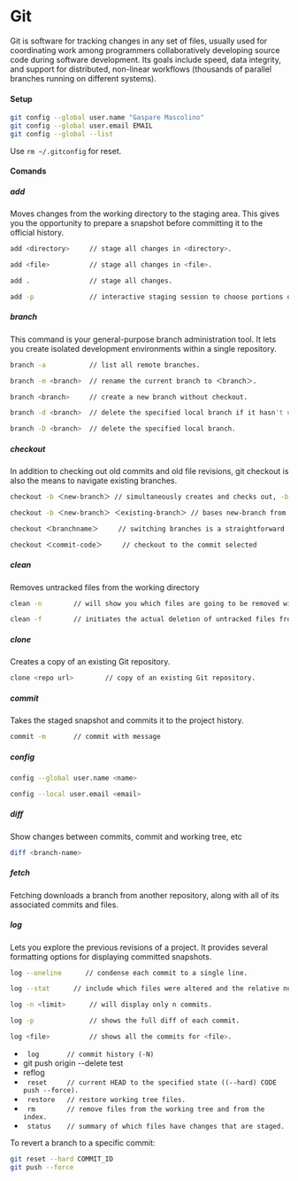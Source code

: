# Git

Git is software for tracking changes in any set of files, usually used for coordinating work among programmers collaboratively developing source code during software development. Its goals include speed, data integrity, and support for distributed, non-linear workflows (thousands of parallel branches running on different systems).

#### Setup

```bash
git config --global user.name "Gaspare Mascolino"
git config --global user.email EMAIL
git config --global --list
```

Use ``` rm ~/.gitconfig ``` for reset.

#### Comands

##### add
Moves changes from the working directory to the staging area. This gives you the opportunity to prepare a snapshot before committing it to the official history.

```bash
add <directory>     // stage all changes in <directory>. 
```

```bash
add <file>          // stage all changes in <file>. 
```

```bash
add .               // stage all changes. 
```

```bash
add -p              // interactive staging session to choose portions of file. 
```


##### branch
This command is your general-purpose branch administration tool. It lets you create isolated development environments within a single repository.

```bash
branch -a           // list all remote branches. 
```

```bash
branch -m <branch>  // rename the current branch to ＜branch＞.
```

```bash
branch <branch>     // create a new branch without checkout. 
```

```bash
branch -d <branch>  // delete the specified local branch if it hasn't unmerged changes.
```

```bash
branch -D <branch>  // delete the specified local branch.
```

##### checkout
In addition to checking out old commits and old file revisions, git checkout is also the means to navigate existing branches.

```bash
checkout -b ＜new-branch＞ // simultaneously creates and checks out, -b branch before checkout.
```

```bash
checkout -b ＜new-branch＞ ＜existing-branch＞ // bases new-branch from existing-branch
```

```bash
checkout ＜branchname＞     // switching branches is a straightforward operation
```

```bash
checkout ＜commit-code＞     // checkout to the commit selected
```

##### clean
Removes untracked files from the working directory

```bash
clean -n        // will show you which files are going to be removed without actually removing them.
```

```bash
clean -f        // initiates the actual deletion of untracked files from the current directory.
```

##### clone
Creates a copy of an existing Git repository. 

```bash
clone <repo url>        // copy of an existing Git repository.
```

##### commit
Takes the staged snapshot and commits it to the project history.

```bash
commit -m       // commit with message
```
##### config

```bash
config --global user.name <name>
```

```bash
config --local user.email <email>
```

##### diff 
Show changes between commits, commit and working tree, etc

```bash
diff <branch-name>
```

##### fetch
Fetching downloads a branch from another repository, along with all of its associated commits and files.

##### log
Lets you explore the previous revisions of a project. It provides several formatting options for displaying committed snapshots.

```bash
log --oneline      // condense each commit to a single line.
```

```bash
log --stat      // include which files were altered and the relative number of lines that were modified.
```

```bash
log -n <limit>      // will display only n commits.
```

```bash
log -p              // shows the full diff of each commit.
```

```bash
log <file>          // shows all the commits for <file>.
```

- ``` log       // commit history (-N)```
- git push origin --delete test
- reflog
- ``` reset     // current HEAD to the specified state ((--hard) CODE push --force).```
- ``` restore   // restore working tree files.```
- ``` rm        // remove files from the working tree and from the index.```
- ``` status    // summary of which files have changes that are staged.```

To revert a branch to a specific commit:
```bash
git reset --hard COMMIT_ID
git push --force
```

